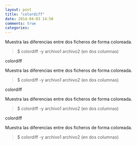 ```yaml
---
layout: post
title: "colordiff"
date: 2014-04-03 14:50
comments: true
categories: 
---
```

Muestra las diferencias entre dos ficheros de forma coloreada.

>$ colordiff -y archivo1 archivo2  (en dos columnas)

colordiff

Muestra las diferencias entre dos ficheros de forma coloreada.

>$ colordiff -y archivo1 archivo2  (en dos columnas)

colordiff

Muestra las diferencias entre dos ficheros de forma coloreada.

>$ colordiff -y archivo1 archivo2  (en dos columnas)

colordiff

Muestra las diferencias entre dos ficheros de forma coloreada.

>$ colordiff -y archivo1 archivo2  (en dos columnas)

